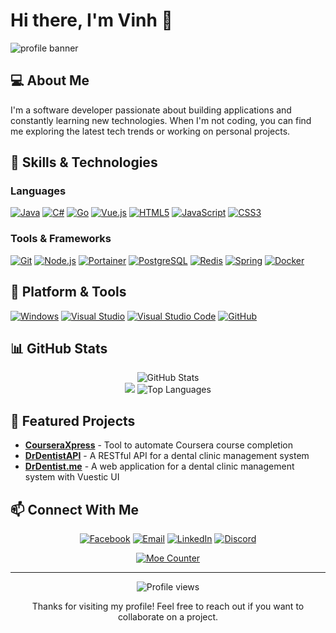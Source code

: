 # Hi there, I'm Vinh 👋

![profile banner](https://user-images.githubusercontent.com/10679055/128811821-2c8b1822-602b-46d9-884b-20c9d65f649d.gif)

## 💻 About Me

I'm a software developer passionate about building applications and constantly learning new technologies. When I'm not coding, you can find me exploring the latest tech trends or working on personal projects.

## 🚀 Skills & Technologies

### Languages
[![Java](https://img.shields.io/badge/-Java-%23ED8B00.svg?&style=flat-square&logo=java&logoColor=white)](https://www.java.com/)
[![C#](https://img.shields.io/badge/c%23%20-%23239120.svg?&style=flat-square&logo=c-sharp&logoColor=white)](https://docs.microsoft.com/en-us/dotnet/csharp/)
[![Go](https://img.shields.io/badge/Go%20-%2300ADD8.svg?&style=flat-square&logo=go&logoColor=white)](https://go.dev/)
[![Vue.js](https://img.shields.io/badge/Vue.js-%2335495e.svg?style=flat-square&logo=vuedotjs&logoColor=%234FC08D)](https://vuejs.org/)
[![HTML5](https://img.shields.io/badge/-HTML5-e34f26?style=flat-square&logo=HTML5&logoColor=fff)](https://html.spec.whatwg.org)
[![JavaScript](https://img.shields.io/badge/-JavaScript-e5cd0c?style=flat-square&logo=JavaScript&logoColor=000)](https://www.ecma-international.org)
[![CSS3](https://img.shields.io/badge/-CSS3-1572B6?style=flat-square&logo=css3&logoColor=white)](https://www.w3.org/Style/CSS/)

### Tools & Frameworks
[![Git](https://img.shields.io/badge/-Git-f05032?style=flat-square&logo=git&logoColor=white)](https://git-scm.com/)
[![Node.js](https://img.shields.io/badge/Node.js-%2343853D.svg?style=flat-square&logo=node.js&logoColor=white)](https://nodejs.org/)
[![Portainer](https://img.shields.io/badge/Portainer-%2300BFFF.svg?style=flat-square&logo=portainer&logoColor=white)](https://www.portainer.io/)
[![PostgreSQL](https://img.shields.io/badge/PostgreSQL-%23316192.svg?style=flat-square&logo=postgresql&logoColor=white)](https://www.postgresql.org/)
[![Redis](https://img.shields.io/badge/Redis-%23C72C48.svg?style=flat-square&logo=redis&logoColor=white)](https://redis.io/)
[![Spring](https://img.shields.io/badge/Spring-%236DB33F.svg?style=flat-square&logo=spring&logoColor=white)](https://spring.io/)
[![Docker](https://img.shields.io/badge/Docker-%230db7ed.svg?style=flat-square&logo=docker&logoColor=white)](https://www.docker.com/)

## 🔧 Platform & Tools
[![Windows](https://img.shields.io/badge/Windows-10-2376bc?style=flat-square&logo=windows&logoColor=white)](https://www.microsoft.com/windows/get-windows-10)
[![Visual Studio](https://img.shields.io/badge/Visual%20Studio-5C2D91.svg?style=flat-square&logo=visual-studio&logoColor=white)](https://visualstudio.microsoft.com/)
[![Visual Studio Code](https://img.shields.io/badge/IDE-Visual%20Studio%20Code-blue?style=flat-square&logo=visual-studio-code&logoColor=white)](https://code.visualstudio.com/)
[![GitHub](https://img.shields.io/badge/GitHub-%23121011.svg?style=flat-square&logo=github&logoColor=white)](https://github.com/)

## 📊 GitHub Stats

<div align="center">
  <img src="https://github-readme-stats.vercel.app/api?username=phamquangvinhfpt&show_icons=true&theme=radical" alt="GitHub Stats" />
</div>

<div align="center">
  <img src="https://github-profile-summary-cards.vercel.app/api/cards/stats?username=phamquangvinhfpt&theme=nord_dark" />
  <img src="https://github-readme-stats.vercel.app/api/top-langs/?username=phamquangvinhfpt&layout=compact&theme=radical" alt="Top Languages" />
</div>

## 🌟 Featured Projects

- **[CourseraXpress](https://github.com/phamquangvinhfpt/coursera-xpress)** - Tool to automate Coursera course completion
- **[DrDentistAPI](https://github.com/phamquangvinhfpt/dr-dentist-api)** - A RESTful API for a dental clinic management system
- **[DrDentist.me](https://github.com/phamquangvinhfpt/dr-dentist-vuestic)** - A web application for a dental clinic management system with Vuestic UI

## 📫 Connect With Me

<div align="center">
  
[![Facebook](https://img.shields.io/badge/PhamQuangVinh2002-1877F2?style=for-the-badge&logo=facebook&logoColor=white)](https://www.facebook.com/PhamQuangVinh2002/)
[![Email](https://img.shields.io/badge/-vinhpqse160633@fpt.edu.vn-911318?style=for-the-badge&logo=Mail.RU&logoColor=white)](mailto:vinhpqse160633@fpt.edu.vn)
[![LinkedIn](https://img.shields.io/badge/LinkedIn-%230077B5.svg?style=for-the-badge&logo=linkedin&logoColor=white)](https://www.linkedin.com/)
[![Discord](https://img.shields.io/badge/Discord-%237289DA.svg?style=for-the-badge&logo=discord&logoColor=white)](https://discord.com/)

</div>

<div align="center">
  <a href="https://api.sefinek.net/api/v2/moecounter/@phamquangvinh?length=7&theme=gelbooru&pixelated=true">
    <img src="https://api.sefinek.net/api/v2/moecounter/@phamquangvinh?length=7&theme=gelbooru&pixelated=true" alt="Moe Counter" title="Moe Counter">
  </a>
</div>

---

<div align="center">
  <img src="https://komarev.com/ghpvc/?username=phamquangvinhfpt&color=blueviolet&style=flat-square" alt="Profile views">
  <p>Thanks for visiting my profile! Feel free to reach out if you want to collaborate on a project.</p>
</div>
